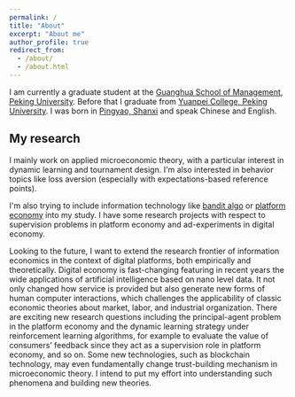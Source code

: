 ```yaml
---
permalink: /
title: "About"
excerpt: "About me"
author_profile: true
redirect_from: 
  - /about/
  - /about.html
---
```


I am currently a graduate student at the [Guanghua School of Management, Peking University]([https://en.nsd.pku.edu.cn/](https://en.gsm.pku.edu.cn/)). Before that I graduate from [Yuanpei College, Peking University](https://yuanpei.pku.edu.cn/en/). I was born in [Pingyao, Shanxi](https://en.wikipedia.org/wiki/Pingyao) and speak Chinese and English.

## My research
I mainly work on applied microeconomic theory, with a particular interest in dynamic learning and tournament design. I'm also interested in behavior topics like loss aversion (especially with expectations-based reference points). 

I'm also trying to include information technology like [bandit algo](https://en.wikipedia.org/wiki/Multi-armed_bandit) or [platform economy](https://en.wikipedia.org/wiki/Platform_economy) into my study. I have some research projects with respect to supervision problems in platform economy and ad-experiments in digital economy.

Looking to the future, I want to extend the research frontier of information economics in the context of digital platforms, both empirically and theoretically. Digital economy is fast-changing featuring in recent years the wide applications of artificial intelligence based on nano level data. It not only changed how service is provided but also generate new forms of human computer interactions, which challenges the applicability of classic economic theories about market, labor, and industrial organization. There are exciting new research questions including the principal-agent problem in the platform economy and the dynamic learning strategy under reinforcement learning algorithms, for example to evaluate the value of consumers’ feedback since they act as a supervision role in platform economy, and so on. Some new technologies, such as blockchain technology, may even fundamentally change trust-building mechanism in microeconomic theory. I intend to put my effort into understanding such phenomena and building new theories. 




